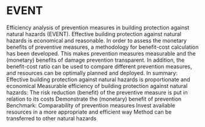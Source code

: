 # EVENT
Efficiency analysis of prevention measures in building protection against natural hazards (EVENT). Effective building protection against natural hazards is economical and reasonable. In order to assess the monetary benefits of preventive measures, a methodology for benefit-cost calculation has been developed. This makes prevention measures measurable and the (monetary) benefits of damage prevention transparent. In addition, the benefit-cost ratio can be used to compare different prevention measures, and resources can be optimally planned and deployed.  In summary:  Effective building protection against natural hazards is proportionate and economical Measurable efficiency of building protection against natural hazards: The risk reduction (benefit) of the preventive measure is put in relation to its costs Demonstrate the (monetary) benefit of prevention Benchmark: Comparability of prevention measures Invest available resources in a more appropriate and efficient way Method can be transferred to other natural hazards
